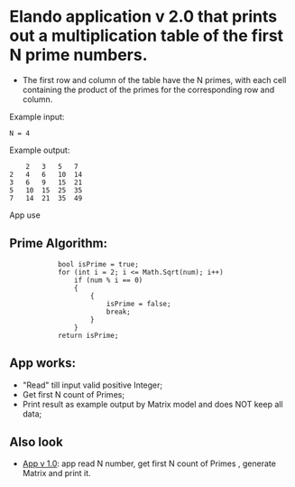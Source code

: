 # Elando application v 2.0 that prints out a multiplication table of the first N prime numbers.
* The first row and column of the table have the N primes, with each cell containing the product of the primes for the corresponding row and column.

Example input: 
```
N = 4
```
Example output:
```
    2   3   5   7  
2   4   6   10  14 
3   6   9   15  21 
5   10  15  25  35 
7   14  21  35  49 
```

App use 
## Prime Algorithm: 
```
            bool isPrime = true;
            for (int i = 2; i <= Math.Sqrt(num); i++)
                if (num % i == 0)
                {
                    {
                        isPrime = false;
                        break;
                    }
                }
            return isPrime;
```

## App works:
 -  "Read" till input valid positive Integer;
 -  Get first N count of Primes;
 -  Print  result as example output by Matrix model and does NOT keep all data;

## Also look
 - [App v 1.0](https://github.com/knaevKMK/Elando/tree/v_1.0): app read N number, get first N count of Primes , generate Matrix and print it.

